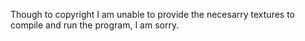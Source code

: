 Though to copyright I am unable to provide the necesarry textures to compile and run the program, I am sorry.